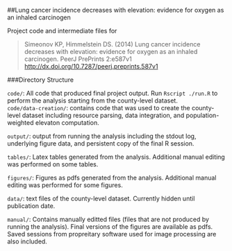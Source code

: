 ##Lung cancer incidence decreases with elevation: evidence for oxygen as an inhaled carcinogen

Project code and intermediate files for

> Simeonov KP, Himmelstein DS. (2014) Lung cancer incidence decreases with elevation: evidence for oxygen as an inhaled carcinogen. PeerJ PrePrints 2:e587v1 http://dx.doi.org/10.7287/peerj.preprints.587v1

###Directory Structure

`code/`: All code that produced final project output. Run `Rscript ./run.R` to perform the analysis starting from the county-level dataset.  
`code/data-creation/`: contains code that was used to create the county-level dataset including resource parsing, data integration, and population-weighted elevaton computation.

`output/`: output from running the analysis including the stdout log, underlying figure data, and persistent copy of the final R session.

`tables/`: Latex tables generated from the analysis. Additional manual editing was performed on some tables.

`figures/`: Figures as pdfs generated from the analysis. Additional manual editing was performed for some figures.

`data/`: text files of the county-level dataset. Currently hidden until publication date.

`manual/`: Contains manually editted files (files that are not produced by running the analysis). Final versions of the figures are available as pdfs. Saved sessions from propreitary software used for image processing are also included.

